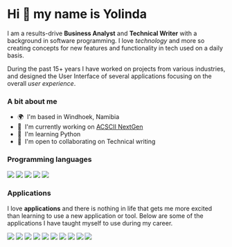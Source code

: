 # Hi 👋 my name is Yolinda

I am a results-drive __Business Analyst__ and __Technical Writer__ with a background in software programming. I love *technology* and more so creating concepts for new features and functionality in tech used on a daily basis. 

During the past 15+ years I have worked on projects from various industries, and designed the User Interface of several applications focusing on the overall _user experience_.

### A bit about me
* 🌍  I'm based in Windhoek, Namibia
* 🚀  I'm currently working on [ACSCII NextGen](http://github.com/w3shivers/ascii-next-gen)
* 🧠  I'm learning Python
* 🤝  I'm open to collaborating on Technical writing

### Programming languages
<img src="https://img.shields.io/badge/python-blue.svg">
<img src="https://img.shields.io/badge/html-blue.svg">
<img src="https://img.shields.io/badge/css-blue.svg">
<img src="https://img.shields.io/badge/php-blue.svg">
<img src="https://img.shields.io/badge/javascript-blue.svg">

### Applications
I love **applications** and there is nothing in life that gets me more excited than learning to use a new application or tool. Below are some of the applications I have taught myself to use during my career.

<img src="https://img.shields.io/badge/Sage-Pastel-blue.svg">
<img src="https://img.shields.io/badge/axure-blue.svg">
<img src="https://img.shields.io/badge/odoo-blue.svg">
<img src="https://img.shields.io/badge/zoho-blue.svg">
<img src="https://img.shields.io/badge/figma-blue.svg">
<img src="https://img.shields.io/badge/Google-Workspace-blue.svg">
<img src="https://img.shields.io/badge/Microsoft-Office-blue.svg">
<img src="https://img.shields.io/badge/Adobe-CSuite-blue.svg">
<img src="https://img.shields.io/badge/Visual-Code-blue.svg">
<img src="https://img.shields.io/badge/WordPress-blue.svg">